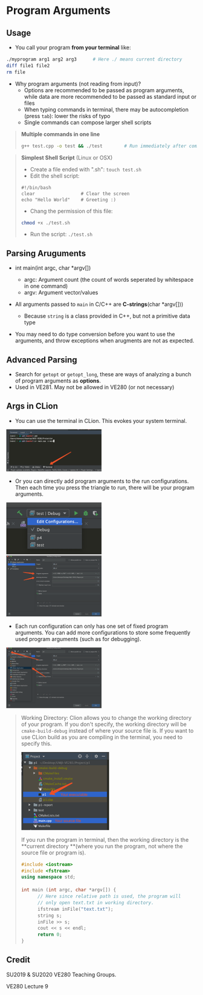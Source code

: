# Program Arguments

## Usage

* You call your program **from your terminal** like: 

```bash
./myprogram arg1 arg2 arg3		# Here ./ means current directory
diff file1 file2
rm file
```

* Why program arguments (not reading from input)?
  * Options are recommended to be passed as program arguments, while data are more recommended to be passed as  standard input or files
  * When typing commands in terminal, there may be autocompletion (press `tab`): lower the risks of typo
  * Single commands can compose larger shell scripts

> **Multiple commands in one line**
>
> ```bash
> g++ test.cpp -o test && ./test		# Run immediately after compilation
> ```

> **Simplest Shell Script** (Linux or OSX)
>
> * Create a file ended with ".sh": `touch test.sh`
> * Edit the shell script:
>
> ```
> #!/bin/bash
> clear                 # Clear the screen
> echo "Hello World"    # Greeting :)
> ```
>
> * Chang the permission of this file:
>
> ```bash
> chmod +x ./test.sh
> ```
>
> * Run the script: `./test.sh`

## Parsing Aruguments

* int main(int argc, char *argv[])
  * argc: Argument count (the count of words seperated by whitespace in one command)
  * argv: Argument vector/values

* All arguments passed to `main` in C/C++ are **C-strings**(char *argv[]))
  * Because `string` is a class provided in C++, but not a primitive data type
* You may need to do type conversion before you want to use the arguments, and throw exceptions when arugments are not as expected.

## Advanced Parsing

* Search for `getopt` or `getopt_long`, these are ways of analyzing a bunch of program arguments as **options**.
* Used in VE281. May not be allowed in VE280 (or not necessary)

## Args in CLion

* You can use the terminal in CLion. This evokes your system terminal.

<img src="../img/clion-terminal.png" alt="clion-terminal" width="50%" height="50%" style="zoom:40%;" />

* Or you can directly add program arguments to the run configurations. Then each time you press the triangle to run, there will be your program arguments.

<img src="../img/clion-edit-config.png" alt="clion-edit-config" width="50%" height="50%" style="zoom:40%;" />

<img src="../img/clion-args.png" alt="clion-args" width="50%" height="50%" style="zoom:30%;" />

* Each run configuration can only has one set of fixed program arguments. You can add more configurations to store some frequently used program arguments (such as for debugging).

<img src="../img/clion-add-config.png" alt="clion-add-config" width="50%" height="50%" style="zoom:30%;" />

> Working Directory: Clion allows you to change the working directory of your program. If you don't specify, the working directory will be `cmake-build-debug` instead of where your source file is. If you want to use CLion build as you are compiling in the terminal, you need to specify this.
>
> <img src="../img/clion-wkdir.png" alt="clion-wkdir" width="50%" height="50%" style="width:50%;height:50%;" />
>
> If you run the program in terminal, then the working directory is the **current directory **(where you run the program, not where the source file or program is).
>
> ```cpp
> #include <iostream>
> #include <fstream>
> using namespace std;
> 
> int main (int argc, char *argv[]) {
>   	// Here since relative path is used, the program will 
>   	// only open text.txt in working directory.
> 		ifstream inFile("text.txt");
>   	string s;
>   	inFile >> s;
>   	cout << s << endl;
> 		return 0;
> }
> ```
>
> 

## Credit

SU2019 & SU2020 VE280 Teaching Groups.

VE280 Lecture 9